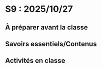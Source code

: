 # S9 : <!-- varexp:begin S9 -->2025/10/27<!-- varexp:end --> 

## À préparer avant la classe


## Savoirs essentiels/Contenus


## Activités en classe

